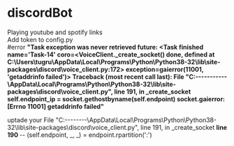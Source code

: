 # discordBot
Playing youtube and spotify links<br>
Add token to config.py<br>
#error
<b>
"Task exception was never retrieved
future: <Task finished name='Task-14' coro=<VoiceClient._create_socket() done, defined at C:\Users\tugru\AppData\Local\Programs\Python\Python38-32\lib\site-packages\discord\voice_client.py:172> exception=gaierror(11001, 'getaddrinfo failed')>
Traceback (most recent call last):
  File "C:\-----\------\AppData\Local\Programs\Python\Python38-32\lib\site-packages\discord\voice_client.py", line 191, in _create_socket
    self.endpoint_ip = socket.gethostbyname(self.endpoint)
socket.gaierror: [Errno 11001] getaddrinfo failed"
 </b><br>
 
 uptade your 
    File "C:\----\----\AppData\Local\Programs\Python\Python38-32\lib\site-packages\discord\voice_client.py", line 191, in _create_socket
  <b>line 190 </b>--   (self.endpoint, _, _) = endpoint.rpartition(':')
